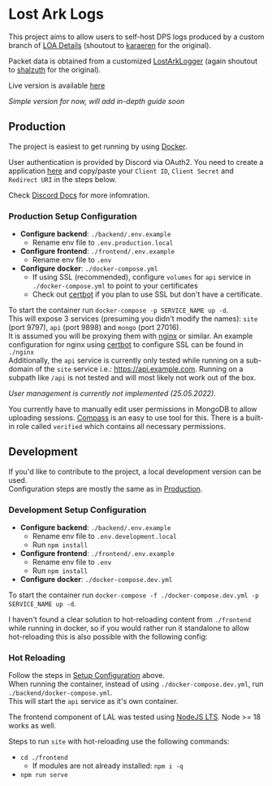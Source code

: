 # Lost Ark Logs  
This project aims to allow users to self-host DPS logs produced by a custom branch of [LOA Details](https://github.com/guy0090/loa-details) (shoutout to [karaeren](https://github.com/karaeren/loa-details) for the original).  

Packet data is obtained from a customized [LostArkLogger](https://github.com/guy0090/LostArkLogger) (again shoutout to [shalzuth](https://github.com/shalzuth/LostArkLogger) for the original).  

Live version is available [here](https://dps.arsha.io)  

*Simple version for now, will add in-depth guide soon*  

## Production  
The project is easiest to get running by using [Docker](https://docker.com).  

User authentication is provided by Discord via OAuth2. You need to create a application [here](https://discord.com/developers/applications) and copy/paste your `Client ID`, `Client Secret` and `Redirect URI` in the steps below.  

Check [Discord Docs](https://discord.com/developers/docs/topics/oauth2) for more infomration.  

### Production Setup Configuration  

* **Configure backend**: `./backend/.env.example`
  * Rename env file to `.env.production.local`
* **Configure frontend**: `./frontend/.env.example`
  * Rename env file to `.env`
* **Configure docker**: `./docker-compose.yml`
  * If using SSL (recommended), configure `volumes` for `api` service in `./docker-compose.yml` to point to your certificates
  * Check out [certbot](https://certbot.eff.org/) if you plan to use SSL but don't have a certificate.
  
To start the container run `docker-compose -p SERVICE_NAME up -d`.  
This will expose 3 services (presuming you didn't modify the names): `site` (port 9797), `api` (port 9898) and `mongo` (port 27016).  
It is assumed you will be proxying them with [nginx](https://nginx.com) or similar.
An example configuration for nginx using [certbot](https://certbot.eff.org/) to configure SSL can be found in `./nginx`  
Additionally, the `api` service is currently only tested while running on a sub-domain of the `site` service i.e.: https://api.example.com. Running on a subpath like `/api` is not tested and will most likely not work out of the box.  

*User management is currently not implemented (25.05.2022).*  

You currently have to manually edit user permissions in MongoDB to allow uploading sessions. [Compass](https://www.mongodb.com/products/compass) is an easy to use tool for this. There is a built-in role called `verified` which contains all necessary permissions.  

## Development  
If you'd like to contribute to the project, a local development version can be used.  
Configuration steps are mostly the same as in [Production](#production).  

### Development Setup Configuration  
* **Configure backend**: `./backend/.env.example`
  * Rename env file to `.env.development.local`
  * Run `npm install`
* **Configure frontend**: `./frontend/.env.example`
  * Rename env file to `.env`
  * Run `npm install`
* **Configure docker**: `./docker-compose.dev.yml`

To start the container run `docker-compose -f ./docker-compose.dev.yml -p SERVICE_NAME up -d`.  

I haven't found a clear solution to hot-reloading content from `./frontend` while running in docker, so if you would rather run it standalone to allow hot-reloading this is also possible with the following config:

### Hot Reloading  
Follow the steps in [Setup Configuration](#development-setup-configuration) above.  
When running the container, instead of using `./docker-compose.dev.yml`, run `./backend/docker-compose.yml`.  
This will start the `api` service as it's own container.  

The frontend component of LAL was tested using [NodeJS LTS](https://nodejs.org/en/). Node >= 18 works as well.  

Steps to run `site` with hot-reloading use the following commands:  
* `cd ./frontend`
  * If modules are not already installed: `npm i -q`
* `npm run serve`
